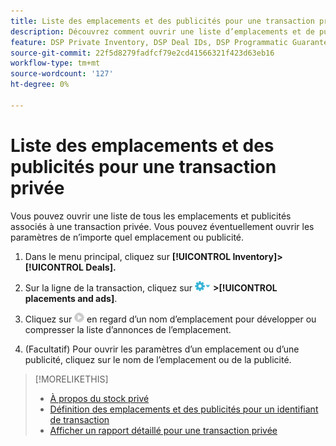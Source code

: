 ```yaml
---
title: Liste des emplacements et des publicités pour une transaction privée
description: Découvrez comment ouvrir une liste d’emplacements et de publicités associés à une transaction privée.
feature: DSP Private Inventory, DSP Deal IDs, DSP Programmatic Guaranteed Deals
source-git-commit: 22f5d8279fadfcf79e2cd41566321f423d63eb16
workflow-type: tm+mt
source-wordcount: '127'
ht-degree: 0%

---
```


# Liste des emplacements et des publicités pour une transaction privée

Vous pouvez ouvrir une liste de tous les emplacements et publicités associés à une transaction privée. Vous pouvez éventuellement ouvrir les paramètres de n’importe quel emplacement ou publicité.

1. Dans le menu principal, cliquez sur **[!UICONTROL Inventory]> [!UICONTROL Deals].**

1. Sur la ligne de la transaction, cliquez sur  ![Menu Options](/help/dsp/assets/options-menu.png) **>[!UICONTROL placements and ads]**.

1. Cliquez sur ![Développer/Compresser](/help/dsp/assets/play.png) en regard d’un nom d’emplacement pour développer ou compresser la liste d’annonces de l’emplacement.

1. (Facultatif) Pour ouvrir les paramètres d’un emplacement ou d’une publicité, cliquez sur le nom de l’emplacement ou de la publicité.

>[!MORELIKETHIS]
>
>* [À propos du stock privé](private-inventory-about.md)
>* [Définition des emplacements et des publicités pour un identifiant de transaction](deal-id-attach-placements.md)
>* [Afficher un rapport détaillé pour une transaction privée](private-deal-view-report.md)

